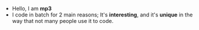 - Hello, I am **mp3**
- I code in batch for 2 main reasons; It's **interesting**, and it's **unique** in the way that not many people use it to code.
